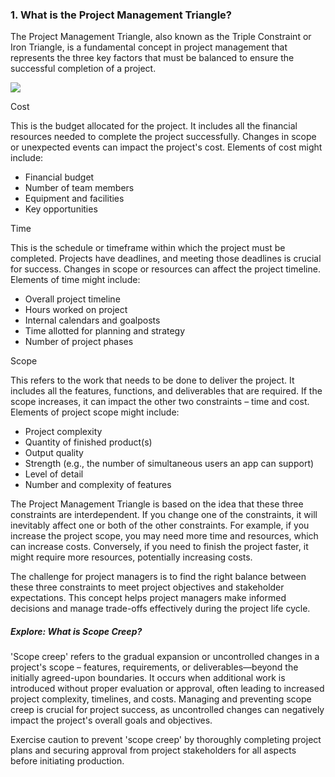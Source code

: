 ### 1. What is the Project Management Triangle?

The Project Management Triangle, also known as the Triple Constraint or Iron Triangle, is a fundamental concept in project management that represents the three key factors that must be balanced to ensure the successful completion of a project.

![](../../../../meri-public/garden/5873cbf2cf603d749ed1f0a4a71df118.png)

Cost

This is the budget allocated for the project. It includes all the financial resources needed to complete the project successfully. Changes in scope or unexpected events can impact the project's cost. Elements of cost might include:

- Financial budget
- Number of team members
- Equipment and facilities
- Key opportunities

Time

This is the schedule or timeframe within which the project must be completed. Projects have deadlines, and meeting those deadlines is crucial for success. Changes in scope or resources can affect the project timeline. Elements of time might include:

- Overall project timeline
- Hours worked on project
- Internal calendars and goalposts
- Time allotted for planning and strategy
- Number of project phases

Scope

This refers to the work that needs to be done to deliver the project. It includes all the features, functions, and deliverables that are required. If the scope increases, it can impact the other two constraints – time and cost. Elements of project scope might include:

- Project complexity
- Quantity of finished product(s)
- Output quality
- Strength (e.g., the number of simultaneous users an app can support)
- Level of detail
- Number and complexity of features

The Project Management Triangle is based on the idea that these three constraints are interdependent. If you change one of the constraints, it will inevitably affect one or both of the other constraints. For example, if you increase the project scope, you may need more time and resources, which can increase costs. Conversely, if you need to finish the project faster, it might require more resources, potentially increasing costs.

The challenge for project managers is to find the right balance between these three constraints to meet project objectives and stakeholder expectations. This concept helps project managers make informed decisions and manage trade-offs effectively during the project life cycle.

##### Explore: What is Scope Creep?

'Scope creep' refers to the gradual expansion or uncontrolled changes in a project's scope – features, requirements, or deliverables—beyond the initially agreed-upon boundaries. It occurs when additional work is introduced without proper evaluation or approval, often leading to increased project complexity, timelines, and costs. Managing and preventing scope creep is crucial for project success, as uncontrolled changes can negatively impact the project's overall goals and objectives.

Exercise caution to prevent 'scope creep' by thoroughly completing project plans and securing approval from project stakeholders for all aspects before initiating production.